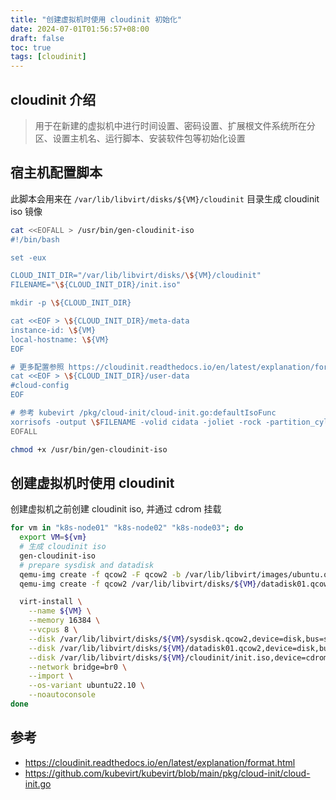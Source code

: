 ```yaml
---
title: "创建虚拟机时使用 cloudinit 初始化"
date: 2024-07-01T01:56:57+08:00
draft: false
toc: true
tags: [cloudinit]
---
```


## cloudinit 介绍

> 用于在新建的虚拟机中进行时间设置、密码设置、扩展根文件系统所在分区、设置主机名、运行脚本、安装软件包等初始化设置

## 宿主机配置脚本

此脚本会用来在 `/var/lib/libvirt/disks/${VM}/cloudinit` 目录生成 cloudinit iso 镜像

```bash
cat <<EOFALL > /usr/bin/gen-cloudinit-iso
#!/bin/bash

set -eux

CLOUD_INIT_DIR="/var/lib/libvirt/disks/\${VM}/cloudinit"
FILENAME="\${CLOUD_INIT_DIR}/init.iso"

mkdir -p \${CLOUD_INIT_DIR}

cat <<EOF > \${CLOUD_INIT_DIR}/meta-data
instance-id: \${VM}
local-hostname: \${VM}
EOF

# 更多配置参照 https://cloudinit.readthedocs.io/en/latest/explanation/format.html
cat <<EOF > \${CLOUD_INIT_DIR}/user-data
#cloud-config
EOF

# 参考 kubevirt /pkg/cloud-init/cloud-init.go:defaultIsoFunc
xorrisofs -output \$FILENAME -volid cidata -joliet -rock -partition_cyl_align on \${CLOUD_INIT_DIR}/user-data \${CLOUD_INIT_DIR}/meta-data
EOFALL

chmod +x /usr/bin/gen-cloudinit-iso
```

## 创建虚拟机时使用 cloudinit

创建虚拟机之前创建 cloudinit iso, 并通过 cdrom 挂载

```bash
for vm in "k8s-node01" "k8s-node02" "k8s-node03"; do
  export VM=${vm}
  # 生成 cloudinit iso
  gen-cloudinit-iso
  # prepare sysdisk and datadisk 
  qemu-img create -f qcow2 -F qcow2 -b /var/lib/libvirt/images/ubuntu.qcow2 /var/lib/libvirt/disks/${VM}/sysdisk.qcow2 50G
  qemu-img create -f qcow2 /var/lib/libvirt/disks/${VM}/datadisk01.qcow2 100G

  virt-install \
    --name ${VM} \
    --memory 16384 \
    --vcpus 8 \
    --disk /var/lib/libvirt/disks/${VM}/sysdisk.qcow2,device=disk,bus=scsi \
    --disk /var/lib/libvirt/disks/${VM}/datadisk01.qcow2,device=disk,bus=scsi \
    --disk /var/lib/libvirt/disks/${VM}/cloudinit/init.iso,device=cdrom,bus=scsi \
    --network bridge=br0 \
    --import \
    --os-variant ubuntu22.10 \
    --noautoconsole
done
```

## 参考

- https://cloudinit.readthedocs.io/en/latest/explanation/format.html
- https://github.com/kubevirt/kubevirt/blob/main/pkg/cloud-init/cloud-init.go